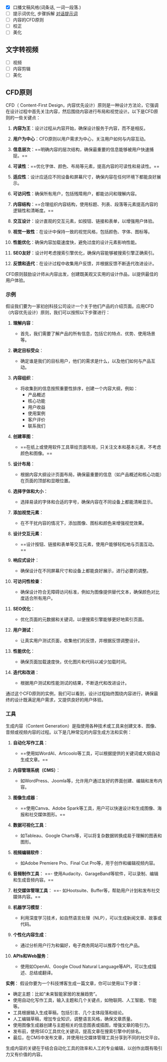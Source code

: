 - [x]  口播文稿风格(词条话, 一词一段落.)
- [ ]  提示词优化, 步骤拆解 [对话提示词](对话提示词.md)
- [ ]  内容的CFD原则
- [ ]  校正
- [ ]  美化
## 文字转视频
- [ ] 视频
- [ ] 内容剪辑
- [ ] 美化

## CFD原则
CFD（ Content-First Design，内容优先设计）原则是一种设计方法论，它强调在设计过程中首先关注内容，然后围绕内容进行布局和视觉设计。以下是CFD原则的一些关键点：

1. **内容为王**：设计过程从内容开始，确保设计服务于内容，而不是相反。

2. **用户为中心**：CFD原则以用户需求为中心，关注用户如何与内容互动。

3. **信息层次**：==明确内容的层次结构，确保最重要的信息能够被用户快速捕捉。==

4. **可读性**：==优化字体、颜色、布局等元素，提高内容的可读性和易读性。==

5. **适应性**：设计应适应不同设备和屏幕尺寸，确保内容在任何环境下都能良好展示。

6. **可访问性**：确保所有用户，包括残障用户，都能访问和理解内容。

7. **内容结构**：==合理组织内容结构，使用标题、列表、段落等元素提高内容的逻辑性和清晰度。==

8. **交互设计**：设计直观的交互元素，如按钮、链接和表单，以增强用户体验。

9. **视觉一致性**：在设计中保持一致的视觉风格，包括颜色、字体、图标等。

10. **性能优化**：确保内容加载速度快，避免过度的设计元素影响性能。

11. **SEO友好**：设计时考虑搜索引擎优化，确保内容能够被搜索引擎正确索引。

12. **反馈和迭代**：在设计过程中收集用户反馈，并根据反馈不断迭代改进设计。

CFD原则鼓励设计师从内容出发，创建既美观又实用的设计作品，以提供最佳的用户体验。

### 示例
假设我们要为一家初创科技公司设计一个关于他们产品的介绍页面。应用CFD（内容优先设计）原则，我们可以按照以下步骤进行：

1. **理解内容**：
   - 首先，我们需要了解产品的所有信息，包括它的特点、优势、使用场景等。

2. **确定目标受众**：
   - 确定谁是我们的目标用户，他们的需求是什么，以及他们如何与产品互动。

3. **内容组织**：
   - 将收集到的信息按照重要性排序，创建一个内容大纲，例如：
     - 产品概述
     - 核心功能
     - 用户收益
     - 使用案例
     - 客户评价
     - 联系我们

4. **创建草图**：
   - ==在纸上或使用软件工具草绘页面布局，只关注文本和基本元素，不考虑颜色和图像。==

5. **设计布局**：
   - 根据内容大纲设计页面布局，确保最重要的信息（如产品概述和核心功能）在页面的顶部和显眼位置。

6. **选择字体和大小**：
   - 选择易读的字体和合适的字号，确保内容在不同设备上都能清晰显示。

7. **添加视觉元素**：
   - 在不干扰内容的情况下，添加图像、图标和颜色来增强视觉效果。

8. **设计交互元素**：
   - ==设计按钮、链接和表单等交互元素，使用户能够轻松地与页面互动。==

9. **响应式设计**：
   - 确保设计在不同屏幕尺寸和设备上都能良好展示，进行必要的调整。

10. **可访问性检查**：
    - 确保设计符合无障碍访问标准，例如为图像提供替代文本，确保颜色对比度适合所有用户。

11. **SEO优化**：
    - 优化页面的元数据和关键词，以便搜索引擎能够更好地索引页面。

12. **用户测试**：
    - 让真实用户测试页面，收集他们的反馈，并根据反馈调整设计。

13. **性能优化**：
    - 确保页面加载速度快，优化图片和代码以减少加载时间。

14. **迭代和改进**：
    - 根据用户测试和性能测试的结果，不断迭代和改进设计。

通过这个CFD原则的实例，我们可以看到，设计过程始终围绕内容进行，确保最终的设计既满足用户需求，又提供良好的用户体验。

### 工具
生成内容（Content Generation）是指使用各种技术或工具来创建文本、图像、音频或视频内容的过程。以下是几种常见的内容生成方法和实例：

1. **自动化写作工具**：
   - ==使用如WordAI、Articoolo等工具，可以根据提供的关键词或大纲自动生成文章。==

2. **内容管理系统（CMS）**：
   - 如WordPress、Joomla等，允许用户通过友好的界面创建、编辑和发布内容。

3. **图像生成器**：
   - ==使用Canva、Adobe Spark等工具，用户可以快速设计和生成图像、海报和社交媒体图形。==

4. **数据可视化工具**：
   - 如Tableau、Google Charts等，可以将复杂数据转换成易于理解的图表和图形。

5. **视频编辑软件**：
   - 如Adobe Premiere Pro、Final Cut Pro等，用于创作和编辑视频内容。

6. **音频制作工具**：
   ==- 使用Audacity、GarageBand等软件，可以录制、编辑和生成音频内容。==

7. **社交媒体管理工具**：
   ==- 如Hootsuite、Buffer等，帮助用户计划和发布社交媒体内容。==

8. **机器学习模型**：
   - 利用深度学习技术，如自然语言处理（NLP），可以生成新闻文章、故事或代码。

9. **个性化内容生成**：
   - 通过分析用户行为和偏好，电子商务网站可以推荐个性化产品。

10. **APIs和Web服务**：
    - 使用如OpenAI、Google Cloud Natural Language等API，可以生成描述、总结或翻译。

**实例**：
假设你要为一个科技博客生成一篇文章，你可以使用以下步骤：

- 确定主题：比如“未来智能家居的发展趋势”。
- 使用自动化写作工具，输入主题和几个关键点，如物联网、人工智能、节能等。
- 工具根据输入生成草稿，包括引言、几个主体段落和结论。
- 人工编辑草稿，增加专业知识，调整语言风格，确保文章质量。
- 使用图像生成器创建与主题相关的信息图表或插图，增强文章的吸引力。
- 发布前，使用SEO工具优化关键词，提高文章在搜索引擎中的排名。
- 最后，在CMS中发布文章，并使用社交媒体管理工具分享到不同的社交平台。

生成内容的关键在于结合自动化工具的效率和人工的专业编辑，以创作出既有吸引力又有价值的内容。
